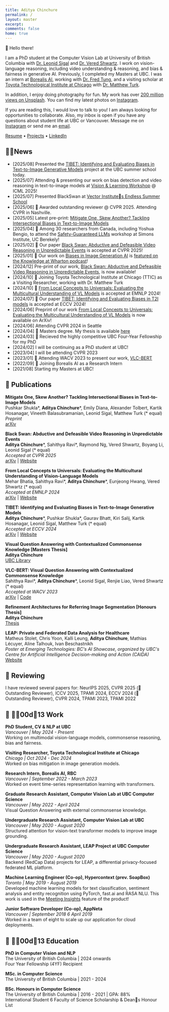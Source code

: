 ```yaml
---
title: Aditya Chinchure
permalink: /
layout: master
excerpt: 
comments: false
home: true
---
```


👋 Hello there! 

I am a PhD student at the Computer Vision Lab at University of British Columbia with [Dr. Leonid Sigal](https://www.cs.ubc.ca/~lsigal/index.html) and [Dr. Vered Shwartz](https://www.cs.ubc.ca/~vshwartz/). 
I work on vision-language reasoning, including video understanding & reasoning, and bias & fairness in generative AI. Previously, I completed my Masters at UBC. I was an intern at [Borealis AI](https://www.borealisai.com), working with [Dr. Fred Tung](https://www.borealisai.com/team-member/fred-tung/), and a visiting scholar at [Toyota Technological Institute at Chicago](https://ttic.edu) with [Dr. Matthew Turk](https://home.ttic.edu/~mturk/).

In addition, I enjoy doing photography for fun. My work has over [200 million views on Unsplash](https://unsplash.com/@adityachinchure). You can find my latest photos on [Instagram](https://www.instagram.com/aditya.chinchure/).

If you are reading this, I would love to talk to you! I am always looking for opportunities to collaborate. Also, my inbox is open if you have any questions about student life at UBC or Vancouver. Message me on [Instagram](https://www.instagram.com/aditya.chinchure/) or send me an [email](mailto:aditya.chinchure+web@gmail.com).

<a class="link-button" href="assets/AdityaChinchure-Resume.pdf">Resume</a> • <a class="link-button" href="/projects">Projects</a> • <a class="link-button" href="https://www.linkedin.com/in/adityachinchure/">LinkedIn</a>


## News

* [2025/08] Presented the [TIBET: Identifying and Evaluating Biases in Text-to-Image Generative Models](https://tibet-ai.github.io) project at the UBC summer school today.
* [2025/07] Attending & presenting our work on bias detection and video reasoning in text-to-image models at [Vision & Learning Workshop](https://sites.google.com/view/vancouver-icml2025/) @ ICML 2025!
* [2025/07] Presented BlackSwan at [Vector Institutes Endless Summer School](https://vectorinstitute.ai/event/endless-summer-school-multimodal-and-foundation-models/)
* [2025/06]  Awarded outstanding reviewer @ CVPR 2025. Attending CVPR in Nashville.
* [2025/05] Latest pre-print: [Mitigate One, Skew Another? Tackling Intersectional Biases in Text-to-Image Models](https://arxiv.org/abs/2505.17280)
* [2025/04]  Among 30 researchers from Canada, including Yoshua Bengio, to attend the [Safety-Guaranteed LLMs](https://simons.berkeley.edu/workshops/safety-guaranteed-llms) workshop at Simons Institute, UC Berekely!
* [2025/02]  Our paper [Black Swan: Abductive and Defeasible Video Reasoning in Unpredictable Events](http://blackswan.cs.ubc.ca/) is accepted at CVPR 2025!
* [2025/01]  Our work on [Biases in Image Generation AI](https://tibet-ai.github.io) is [featured on the Knowledge at Wharton podcast](https://www.youtube.com/watch?v=zfdPb3DLqXA)!
* [2024/12] Pre-print of our work, [Black Swan: Abductive and Defeasible Video Reasoning in Unpredictable Events](http://blackswan.cs.ubc.ca/), is now available!
* [2024/10]  Joining Toyota Technological Institute at Chicago (TTIC) as a Visiting Researcher, working with Dr. Matthew Turk
* [2024/10]  [From Local Concepts to Universals: Evaluating the Multicultural Understanding of VL Models](https://arxiv.org/abs/2407.00263) is accepted at EMNLP 2024!
* [2024/07]  Our paper [TIBET: Identifying and Evaluating Biases in T2I models](https://tibet-ai.github.io) is accepted at ECCV 2024!
* [2024/06] Preprint of our work [From Local Concepts to Universals: Evaluating the Multicultural Understanding of VL Models](https://arxiv.org/abs/2407.00263) is now available on ArXiv!
* [2024/06] Attending CVPR 2024 in Seattle
* [2024/04]  Masters degree. My thesis is available [here](https://open.library.ubc.ca/soa/cIRcle/collections/ubctheses/24/items/1.0441296)
* [2024/03]  Recieved the highly competitive UBC Four-Year Fellowship for my PhD
* [2024/02] I will be continuing as a PhD student at UBC!
* [2023/04] I will be attending CVPR 2023
* [2023/01]  Attending WACV 2023 to present our work, [VLC-BERT](https://arxiv.org/abs/2210.13626)
* [2022/09]  Joining Borealis AI as a Research Intern
* [2021/08] Starting my Masters at UBC!

##  Publications

**Mitigate One, Skew Another? Tackling Intersectional Biases in Text-to-Image Models** \
Pushkar Shukla*, **Aditya Chinchure***, Emily Diana, Alexander Tolbert, Kartik Hosanagar, Vineeth Balasubramanian, Leonid Sigal, Matthew Turk (* equal) \
_Preprint_ \
[arXiv](https://arxiv.org/abs/2505.17280)

**Black Swan: Abductive and Defeasible Video Reasoning in Unpredictable Events** \
**Aditya Chinchure***, Sahithya Ravi*, Raymond Ng, Vered Shwartz, Boyang Li, Leonid Sigal (* equal) \
_Accepted at CVPR 2025_ \
[arXiv](https://arxiv.org/abs/2412.05725) | [Website](https://blackswan.cs.ubc.ca)

**From Local Concepts to Universals: Evaluating the Multicultural Understanding of Vision-Language Models** \
Mehar Bhatia, Sahithya Ravi*, **Aditya Chinchure***, Eunjeong Hwang, Vered Shwartz (* equal) \
_Accepted at EMNLP 2024_ \
[arXiv](https://arxiv.org/abs/2407.00263) | [Website](https://globalrg.github.io)

**TIBET: Identifying and Evaluating Biases in Text-to-Image Generative Models** \
**Aditya Chinchure***, Pushkar Shukla*, Gaurav Bhatt, Kiri Salij, Kartik Hosanagar, Leonid Sigal, Matthew Turk (* equal) \
_Accepted at ECCV 2024_ \
[arXiv](https://arxiv.org/abs/2312.01261) | [Website](https://tibet-ai.github.io)

**Visual Question Answering with Contextualized Commonsense Knowledge [Masters Thesis]** \
**Aditya Chinchure** \
[UBC Library](https://open.library.ubc.ca/soa/cIRcle/collections/ubctheses/24/items/1.0441296)

**VLC-BERT: Visual Question Answering with Contextualized Commonsense Knowledge** \
Sahithya Ravi*, **Aditya Chinchure***, Leonid Sigal, Renjie Liao, Vered Shwartz (* equal) \
_Accepted at WACV 2023_ \
[arXiv](https://arxiv.org/abs/2210.13626) | [Code](https://github.com/aditya10/VLC-BERT)

**Refinement Architectures for Referring Image Segmentation [Honours Thesis]** \
**Aditya Chinchure** \
[Thesis](https://drive.google.com/file/d/1cU3ysSpXoYRvUslg4RIENoS7O3-lV0sb/view?usp=sharing)

**LEAP: Private and Federated Data Analysis for Healthcare** \
Matheus Stolet, Chris Yoon, Kalli Leung, **Aditya Chinchure**, Mathias Lécuyer, Aline Talhouk, Ivan Beschastnikh \
_Poster at Emerging Technologies: BC's AI Showcase, organized by UBC's Centre for Artificial Intelligence Decision-making and Action (CAIDA)_ \
[Website](https://leap-project.github.io)

##  Reviewing

I have reviewed several papers for: NeurIPS 2025, CVPR 2025 ( Outstanding Reviewer), ICCV 2025, TPAMI 2024, ECCV 2024 ( Outstanding Reviewer), CVPR 2024, TPAMI 2023, TPAMI 2022

##  👨00d13 Work

**PhD Student, CV & NLP at UBC** \
_Vancouver | May 2024 - Present_ \
Working on multimodal vision-language models, commonsense reasoning, bias and fairness.

**Visiting Researcher, Toyota Technological Institute at Chicago** \
_Chicago | Oct 2024 - Dec 2024_ \
Worked on bias mitigation in image generation models.

**Research Intern, Borealis AI, RBC** \
_Vancouver | September 2022 - March 2023_ \
Worked on event time-series representation learning with transformers.

**Graduate Research Assistant, Computer Vision Lab at UBC Computer Science** \
_Vancouver | May 2022 - April 2024_ \
Visual Question Answering with external commonsense knowledge.

**Undergraduate Research Assistant, Computer Vision Lab at UBC** \
_Vancouver | May 2020 - August 2020_ \
Structured attention for vision-text transformer models to improve image grounding.

**Undergraduate Research Assistant, LEAP Project at UBC Computer Science** \
_Vancouver | May 2020 - August 2020_ \
Backend (RedCap Data) projects for LEAP, a differential privacy-focused federated ML platform.

**Machine Learning Engineer (Co-op), Hypercontext (prev. SoapBox)** \
_Toronto | May 2019 - August 2019_ \
Developed machine learning models for text classification, sentiment analysis and entity recognition using PyTorch, fast.ai and RASA NLU. This work is used in the [Meeting Insights](https://hypercontext.com/features/meeting-insights) feature of the product!

**Junior Software Developer (Co-op), AppNeta** \
_Vancouver | September 2018 	6 April 2019_ \
Worked in a team of eight to scale up our application for cloud deployments. 

##  👨00d13 Education

**PhD in Computer Vision and NLP** \
The University of British Columbia |
2024 onwards \
Four Year Fellowship (4YF) Recipient

**MSc. in Computer Science** \
The University of British Columbia |
2021 - 2024

**BSc. Honours in Computer Science** \
The University of British Columbia | 
2016 - 2021 |  GPA: 88% \
International Student 	6 Faculty of Science Scholarship & Deans Honour List

<!-- ##   Other

* Find my photography work on [Instagram](https://www.instagram.com/aditya.chinchure/) and [Unsplash](https://unsplash.com/@adityachinchure)
* In the news: [Vancouvers realtors are people too, say trio behind @realtorsofvancouver](https://www.vancouverisawesome.com/local-news/vancouvers-realtors-people-1936819) -->

